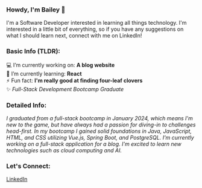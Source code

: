 ### Howdy, I'm Bailey 👋
I'm a Software Developer interested in learning all things technology. 
I'm interested in a little bit of everything, so if you have any suggestions on
what I should learn next, connect with me on LinkedIn!

<!--
**bmaben/bmaben** is a ✨ _special_ ✨ repository because its `README.md` (this file) appears on your GitHub profile.

Here are some ideas to get you started:


- 
- 👯 I’m looking to collaborate on ...
- 🤔 I’m looking for help with ...
- 💬 Ask me about ...
- 📫 How to reach me: ...
- 😄 Pronouns: ...

-->
### Basic Info (TLDR):
   💻 I’m currently working on: **A blog website**<br/>
   🌱 I’m currently learning: **React**<br/>
   ⚡ Fun fact: **I'm really good at finding four-leaf clovers**<br/>
   ✨ *Full-Stack Development Bootcamp Graduate*

  ### Detailed Info:
   *I graduated from a full-stack bootcamp in January 2024, which means I'm new to the game, but 
   have always had a passion for diving-in to challenges head-first. In my bootcamp I gained solid foundations
   in Java, JavaScript, HTML, and CSS utilizing Vue.js, Spring Boot, and PostgreSQL. I'm currently working on a full-stack
   application for a blog. I'm excited to learn new technologies such as cloud computing and AI.*

   ### Let's Connect:
   [LinkedIn](www.linkedin.com/in/baileymaben)
   
   
